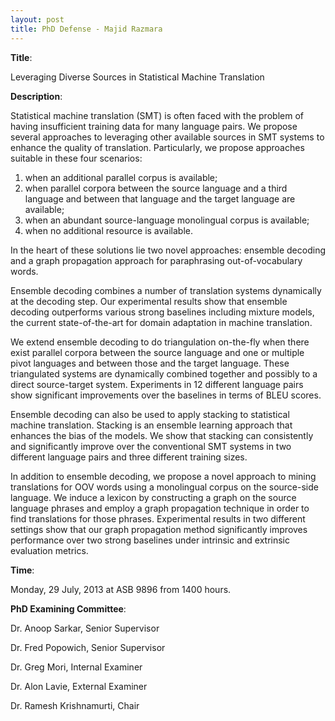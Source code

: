 ```yaml
---
layout: post
title: PhD Defense - Majid Razmara
---
```



**Title**: 

Leveraging Diverse Sources in Statistical Machine Translation 

**Description**:

Statistical machine translation (SMT) is often faced with the problem of having insufficient training data for many language pairs. We propose several approaches to leveraging other available sources in SMT systems to enhance the quality of translation. Particularly, we propose approaches suitable in these four scenarios:

1. when an additional parallel corpus is available;
2. when parallel corpora between the source language and a third language and between that language and the target language are available;
3. when an abundant source-language monolingual corpus is available;
4. when no additional resource is available.

In the heart of these solutions lie two novel approaches: ensemble decoding and a graph propagation approach for paraphrasing out-of-vocabulary words.

Ensemble decoding combines a number of translation systems dynamically at the decoding step. Our experimental results show that ensemble decoding outperforms various strong baselines including mixture models, the current state-of-the-art for domain adaptation in machine translation.

We extend ensemble decoding to do triangulation on-the-fly when there exist parallel corpora between the source language and one or multiple pivot languages and between those and the target language. These triangulated systems are dynamically combined together and possibly to a direct source-target system. Experiments in 12 different language pairs show significant improvements over the baselines in terms of BLEU scores.

Ensemble decoding can also be used to apply stacking to statistical machine translation. Stacking is an ensemble learning approach that enhances the bias of the models. We show that stacking can consistently and significantly improve over the conventional SMT systems in two different language pairs and three different training sizes.

In addition to ensemble decoding, we propose a novel approach to mining translations for OOV words using a monolingual corpus on the source-side language. We induce a lexicon by constructing a graph on the source language phrases and employ a graph propagation technique in order to find translations for those phrases. Experimental results in two different settings show that our graph propagation method significantly improves performance over two strong baselines under intrinsic and extrinsic evaluation metrics.

**Time**:

Monday, 29 July, 2013 at ASB 9896 from 1400 hours. 


**PhD Examining Committee**:

Dr. Anoop Sarkar, Senior Supervisor

Dr. Fred Popowich, Senior Supervisor

Dr. Greg Mori, Internal Examiner

Dr. Alon Lavie, External Examiner

Dr. Ramesh Krishnamurti, Chair



